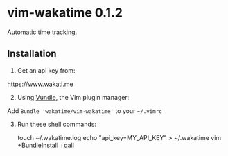 vim-wakatime 0.1.2
===========

Automatic time tracking.

Installation
------------

1) Get an api key from:

https://www.wakati.me

2) Using [Vundle](https://github.com/gmarik/vundle), the Vim plugin manager:

Add `Bundle 'wakatime/vim-wakatime'` to your `~/.vimrc`

3) Run these shell commands:

    touch ~/.wakatime.log
    echo "api_key=MY_API_KEY" > ~/.wakatime
    vim +BundleInstall +qall

